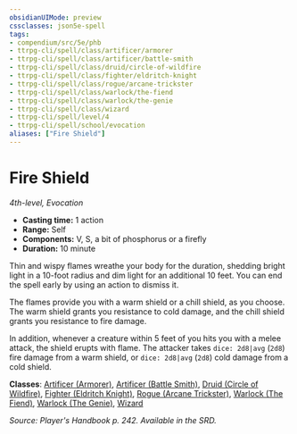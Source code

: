 ```yaml
---
obsidianUIMode: preview
cssclasses: json5e-spell
tags:
- compendium/src/5e/phb
- ttrpg-cli/spell/class/artificer/armorer
- ttrpg-cli/spell/class/artificer/battle-smith
- ttrpg-cli/spell/class/druid/circle-of-wildfire
- ttrpg-cli/spell/class/fighter/eldritch-knight
- ttrpg-cli/spell/class/rogue/arcane-trickster
- ttrpg-cli/spell/class/warlock/the-fiend
- ttrpg-cli/spell/class/warlock/the-genie
- ttrpg-cli/spell/class/wizard
- ttrpg-cli/spell/level/4
- ttrpg-cli/spell/school/evocation
aliases: ["Fire Shield"]
---
```

# Fire Shield
*4th-level, Evocation*  

- **Casting time:** 1 action
- **Range:** Self
- **Components:** V, S, a bit of phosphorus or a firefly
- **Duration:** 10 minute

Thin and wispy flames wreathe your body for the duration, shedding bright light in a 10-foot radius and dim light for an additional 10 feet. You can end the spell early by using an action to dismiss it.

The flames provide you with a warm shield or a chill shield, as you choose. The warm shield grants you resistance to cold damage, and the chill shield grants you resistance to fire damage.

In addition, whenever a creature within 5 feet of you hits you with a melee attack, the shield erupts with flame. The attacker takes `dice: 2d8|avg` (`2d8`) fire damage from a warm shield, or `dice: 2d8|avg` (`2d8`) cold damage from a cold shield.

**Classes**: [Artificer (Armorer)](compendium/classes/artificer-armorer-tce.md), [Artificer (Battle Smith)](compendium/classes/artificer-battle-smith-tce.md), [Druid (Circle of Wildfire)](compendium/classes/druid-circle-of-wildfire-tce.md), [Fighter (Eldritch Knight)](compendium/classes/fighter-eldritch-knight.md), [Rogue (Arcane Trickster)](compendium/classes/rogue-arcane-trickster.md), [Warlock (The Fiend)](compendium/classes/warlock-the-fiend.md), [Warlock (The Genie)](compendium/classes/warlock-the-genie-tce.md), [Wizard](compendium/classes/wizard.md)

*Source: Player's Handbook p. 242. Available in the SRD.*